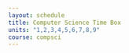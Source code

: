 ```yaml
---
layout: schedule
title: Computer Science Time Box
units: "1,2,3,4,5,6,7,8,9"
course: compsci
---
```

